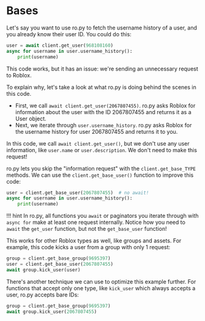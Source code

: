 # Bases
Let's say you want to use ro.py to fetch the username history of a user, and you already know their user ID. You could do this:
```py
user = await client.get_user(968108160)
async for username in user.username_history():
    print(username)
```
This code works, but it has an issue: we're sending an unnecessary request to Roblox.  

To explain why, let's take a look at what ro.py is doing behind the scenes in this code.
- First, we call `await client.get_user(2067807455)`. ro.py asks Roblox for information about the user with the ID 2067807455 and returns it as a User object.  
- Next, we iterate through `user.username_history`. ro.py asks Roblox for the username history for user 2067807455 and returns it to you.  

In this code, we call `await client.get_user()`, but we don't use any user information, like `user.name` or `user.description`. We don't need to make this request!  

ro.py lets you skip the "information request" with the `client.get_base_TYPE` methods. We can use the `client.get_base_user()` function to improve this code:
```py
user = client.get_base_user(2067807455)  # no await!
async for username in user.username_history():
    print(username)
```

!!! hint
    In ro.py, all functions you `await` or paginators you iterate through with `async for` make at least one request internally. Notice how you need to `await` the `get_user` function, but not the `get_base_user` function!

This works for other Roblox types as well, like groups and assets. For example, this code kicks a user from a group with only 1 request:
```py
group = client.get_base_group(9695397)
user = client.get_base_user(2067807455)
await group.kick_user(user)
```

There's another technique we can use to optimize this example further. For functions that accept only one type, like `kick_user` which always accepts a user, ro.py accepts bare IDs:
```py
group = client.get_base_group(9695397)
await group.kick_user(2067807455)
```

